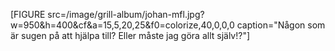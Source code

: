 [FIGURE src=/image/grill-album/johan-mfl.jpg?w=950&h=400&cf&a=15,5,20,25&f0=colorize,40,0,0,0 caption="Någon som är sugen på att hjälpa till? Eller måste jag göra allt själv!?"]
